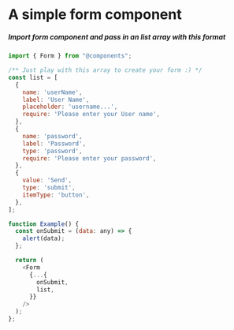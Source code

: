# A simple form component

##### Import form component and pass in an list array with this format

```javascript
import { Form } from "@components";

/** Just play with this array to create your form :) */
const list = [
  {
    name: 'userName',
    label: 'User Name',
    placeholder: 'username...',
    require: 'Please enter your User name',
  },
  {
    name: 'password',
    label: 'Password',
    type: 'password',
    require: 'Please enter your password',
  },
  {
    value: 'Send',
    type: 'submit',
    itemType: 'button',
  },
];

function Example() {
  const onSubmit = (data: any) => {
    alert(data);
  };

  return (
    <Form
      {...{
        onSubmit,
        list,
      }}
    />
  );
};
```
